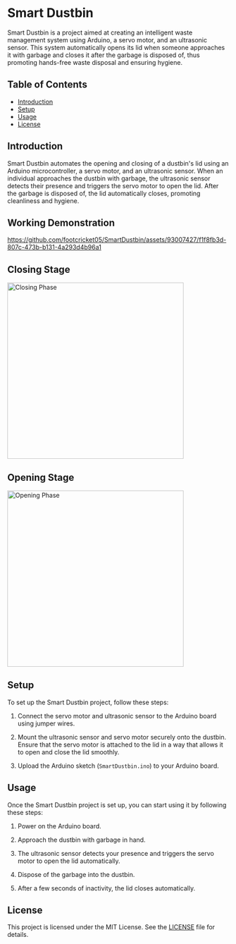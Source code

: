 # Smart Dustbin

Smart Dustbin is a project aimed at creating an intelligent waste management system using Arduino, a servo motor, and an ultrasonic sensor. This system automatically opens its lid when someone approaches it with garbage and closes it after the garbage is disposed of, thus promoting hands-free waste disposal and ensuring hygiene.

## Table of Contents

- [Introduction](#introduction)
- [Setup](#setup)
- [Usage](#usage)
- [License](#license)

## Introduction

Smart Dustbin automates the opening and closing of a dustbin's lid using an Arduino microcontroller, a servo motor, and an ultrasonic sensor. When an individual approaches the dustbin with garbage, the ultrasonic sensor detects their presence and triggers the servo motor to open the lid. After the garbage is disposed of, the lid automatically closes, promoting cleanliness and hygiene.


## Working Demonstration
https://github.com/footcricket05/SmartDustbin/assets/93007427/f1f8fb3d-807c-473b-b131-4a293d4b96a1

## Closing Stage
<img src="https://github.com/footcricket05/SmartDustbin/assets/93007427/e73c5479-8028-4d08-b62e-adaccc461e71" alt="Closing Phase" width="400">

## Opening Stage
<img src="https://github.com/footcricket05/SmartDustbin/assets/93007427/dc979e62-a95d-4420-919e-c23e699a2592" alt="Opening Phase" width="400">


## Setup

To set up the Smart Dustbin project, follow these steps:

1. Connect the servo motor and ultrasonic sensor to the Arduino board using jumper wires.

2. Mount the ultrasonic sensor and servo motor securely onto the dustbin. Ensure that the servo motor is attached to the lid in a way that allows it to open and close the lid smoothly.

3. Upload the Arduino sketch (`SmartDustbin.ino`) to your Arduino board.


## Usage

Once the Smart Dustbin project is set up, you can start using it by following these steps:

1. Power on the Arduino board.

2. Approach the dustbin with garbage in hand.

3. The ultrasonic sensor detects your presence and triggers the servo motor to open the lid automatically.

4. Dispose of the garbage into the dustbin.

5. After a few seconds of inactivity, the lid closes automatically.


## License

This project is licensed under the MIT License. See the [LICENSE](LICENSE) file for details.

